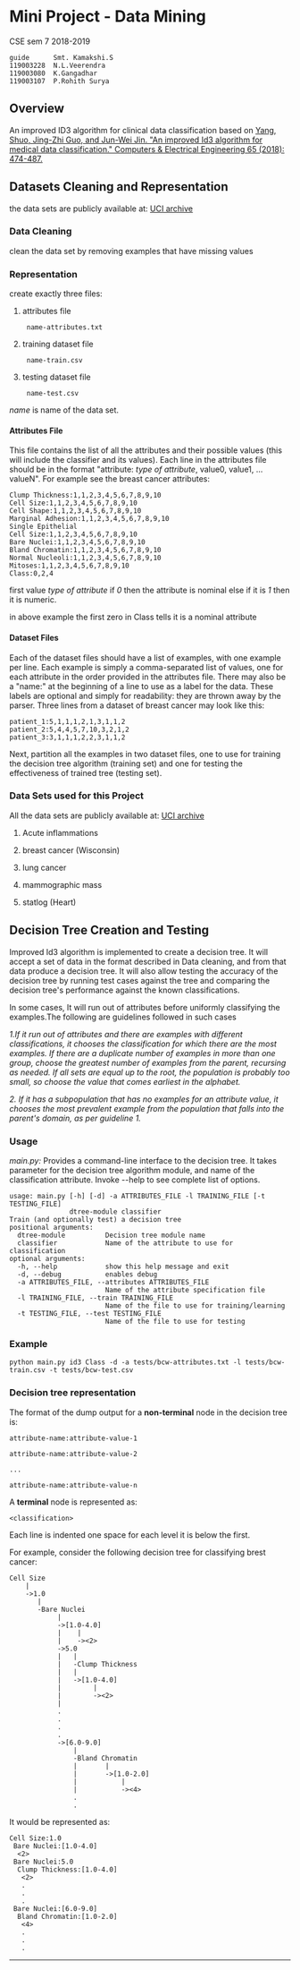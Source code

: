 # Mini Project - Data Mining

CSE sem 7 2018-2019
    
    guide      Smt. Kamakshi.S
    119003228  N.L.Veerendra
    119003080  K.Gangadhar
    119003107  P.Rohith Surya


## Overview

An improved ID3 algorithm for clinical data classification based on
[Yang, Shuo, Jing-Zhi Guo, and Jun-Wei Jin. "An improved Id3 algorithm for medical data classification." Computers & Electrical 
Engineering 65 (2018): 474-487.](https://www.sciencedirect.com/science/article/pii/S004579061732517X "reference paper")

## Datasets Cleaning and Representation

the data sets are publicly available at:
[UCI archive](https://archive.ics.uci.edu/ml/)

### Data Cleaning
clean the data set by removing examples that have missing values

### Representation
create exactly three files: 

1. attributes file

        name-attributes.txt

2. training dataset file
        
        name-train.csv


3. testing dataset file
        
        name-test.csv

_name_ is name of the data set.

#### Attributes File
This file contains the list of all the attributes and their possible values (this will include the classifier and its values).
Each line in the attributes file should be in the format "attribute: _type of attribute_,  value0, value1, ... valueN". 
For example see the breast cancer attributes:

    Clump Thickness:1,1,2,3,4,5,6,7,8,9,10
    Cell Size:1,1,2,3,4,5,6,7,8,9,10
    Cell Shape:1,1,2,3,4,5,6,7,8,9,10
    Marginal Adhesion:1,1,2,3,4,5,6,7,8,9,10
    Single Epithelial
    Cell Size:1,1,2,3,4,5,6,7,8,9,10
    Bare Nuclei:1,1,2,3,4,5,6,7,8,9,10
    Bland Chromatin:1,1,2,3,4,5,6,7,8,9,10
    Normal Nucleoli:1,1,2,3,4,5,6,7,8,9,10
    Mitoses:1,1,2,3,4,5,6,7,8,9,10
    Class:0,2,4

first value _type of attribute_ if  _0_ then the attribute is nominal else if it is _1_ then it is numeric.

in above example the first zero in Class tells it is a nominal attribute
 
#### Dataset Files
Each of the dataset files should have a list of examples, with one example per line. Each example is simply a comma-separated
list of values, one for each attribute in the order provided in the attributes file. There may also be a "name:" at the 
beginning of a line to use as a label for the data. These labels are optional and simply for readability: they are thrown 
away by the parser. Three lines from a dataset of breast cancer may look like this:

    patient_1:5,1,1,1,2,1,3,1,1,2
    patient_2:5,4,4,5,7,10,3,2,1,2
    patient_3:3,1,1,1,2,2,3,1,1,2

Next, partition all the examples in two dataset files, one to use for training the decision tree algorithm (training set)
and one for testing the effectiveness of trained tree (testing set).

### Data Sets used for this Project

All the data sets are publicly available at:
[UCI archive](https://archive.ics.uci.edu/ml/)

1.  Acute inflammations

2.  breast cancer (Wisconsin)

3.  lung cancer

4.  mammographic mass

5.  statlog (Heart)


## Decision Tree Creation and Testing

Improved Id3 algorithm is implemented to create a decision tree. It will accept a set of data in the format described in Data 
cleaning, and from that data produce a decision tree. It will also allow testing the accuracy of the decision tree by running test 
cases against the tree and comparing the decision tree's performance against the known classifications.

In some cases, It will run out of attributes before uniformly classifying the examples.The following are guidelines followed in 
such cases

*1.If it run out of attributes and there are examples with different classifications, it chooses the classification for which 
there are the most examples. If there are a duplicate number of examples in more than one group, choose the greatest number of 
examples from the parent, recursing as needed. If all sets are equal up to the root, the population is probably too small, so 
choose the value that comes earliest in the alphabet.*

*2. If it has a subpopulation that has no examples for an attribute value, it chooses the most prevalent example from the
population that falls into the parent's domain, as per guideline 1.*

### Usage 
*main.py:* Provides a command-line interface to the decision tree. It takes parameter for the decision tree
algorithm module, and name of the classification attribute. Invoke --help to see complete list of options.


    usage: main.py [-h] [-d] -a ATTRIBUTES_FILE -l TRAINING_FILE [-t TESTING_FILE]
                   dtree-module classifier
    Train (and optionally test) a decision tree
    positional arguments:
      dtree-module          Decision tree module name
      classifier            Name of the attribute to use for classification
    optional arguments:
      -h, --help            show this help message and exit
      -d, --debug           enables debug
      -a ATTRIBUTES_FILE, --attributes ATTRIBUTES_FILE
                            Name of the attribute specification file
      -l TRAINING_FILE, --train TRAINING_FILE
                            Name of the file to use for training/learning
      -t TESTING_FILE, --test TESTING_FILE
                            Name of the file to use for testing 

 
### Example

    python main.py id3 Class -d -a tests/bcw-attributes.txt -l tests/bcw-train.csv -t tests/bcw-test.csv

### Decision tree representation
The format of the dump output for a __non-terminal__ node in the decision tree is:

    attribute-name:attribute-value-1
    
    attribute-name:attribute-value-2
    
    ...
    
    attribute-name:attribute-value-n

A __terminal__ node is represented as:

    <classification>


Each line is indented one space for each level it is below the first.

For example, consider the following decision tree for classifying brest cancer:

    Cell Size
        |
        ->1.0
           |
           -Bare Nuclei
                |
                ->[1.0-4.0]
                |    |
                |    -><2>
                ->5.0
                |   |
                |   -Clump Thickness
                |   |
                |   ->[1.0-4.0]
                |        |   
                |        -><2>
                |
                .
                .
                .
                .
                ->[6.0-9.0]
                    |
                    -Bland Chromatin
                    |       |
                    |       ->[1.0-2.0]
                    |           |
                    |           -><4>
                    .
                    .

It would be represented as:

    Cell Size:1.0
     Bare Nuclei:[1.0-4.0]
      <2>
     Bare Nuclei:5.0
      Clump Thickness:[1.0-4.0]
       <2>
       .
       .
       .
     Bare Nuclei:[6.0-9.0]
      Bland Chromatin:[1.0-2.0]
       <4>
       .
       .
       .


___________________________________________________________________________________________________________________________________
